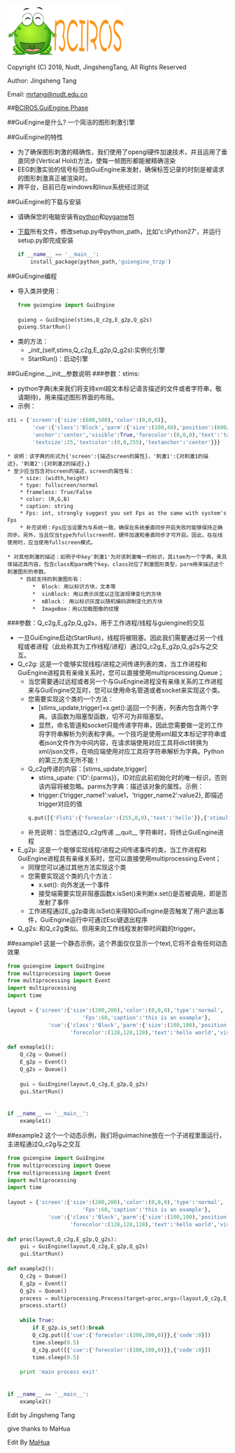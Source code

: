 ![bciros](bciros_logo.png)

Copyright (C) 2018, Nudt, JingshengTang, All Rights Reserved

Author: Jingsheng Tang

Email: mrtang@nudt.edu.cn

##[BCIROS](http://weibo.com/ihubo),[GuiEngine](http://weibo.com/ihubo),[Phase](http://weibo.com/ihubo)

##GuiEngine是什么?
一个简洁的图形刺激引擎

##GuiEngine的特性
* 为了确保图形刺激的精确性，我们使用了opengl硬件加速技术，并且运用了垂直同步(Vertical Hold)方法，使每一帧图形都能被精确渲染
* EEG刺激实验的信号标签由GuiEngine来发射，确保标签记录的时刻是被请求的图形刺激真正被渲染时。
* 跨平台，目前已在windows和linux系统经过测试

##GuiEngine的下载与安装
* 请确保您的电脑安装有[python](https://www.python.org/)和[pygame](https://www.pygame.org/)包
* [下载](https://github.com/trzp/guiengine)所有文件，修改setup.py中python_path，比如'c:\Python27'，并运行setup.py即完成安装

    ```python
    if __name__ == '__main__':
        install_package(python_path,'guiengine_trzp')
    ```

##GuiEngine编程
* 导入类并使用：
    ```python
    from guiengine import GuiEngine
    
    guieng = GuiEngine(stims,Q_c2g,E_g2p,Q_g2s)
    guieng.StartRun()
    ```
* 类的方法：
    * \__init__(self,stims,Q_c2g,E_g2p,Q_g2s):实例化引擎
    * StartRun()：启动引擎

##GuiEngine.\__init__参数说明
###参数：stims:
* python字典(未来我们将支持xml超文本标记语言描述的文件或者字符串，敬请期待)，用来描述图形界面的布局。
* 示例：
```python
sti = {'screen':{'size':(600,500),'color':(0,0,0)},
        'cue':{'class':'Block','parm':{'size':(100,40),'position':(600/2,30),
        'anchor':'center','visible':True,'forecolor':(0,0,0),'text':'tangjign',
        'textsize':25,'textcolor':(0,0,255),'textanchor':'center'}}}
```
    * 说明：该字典的形式为{'screen':{描述screen的属性}，'刺激1':{对刺激1的描述}，'刺激2':{对刺激2的描述}，}
    * 至少应当包含对screen的描述，screen的属性有：
        * size: (width,height)
        * type: fullscreen/normal
        * frameless: True/False
        * color: (R,G,B)
        * caption: string
        * Fps: int, strongly suggest you set Fps as the same with system's Fps
        * 补充说明：Fps应当设置为与系统一致，确保在系统垂直同步开启失败时能够保持正确同步。另外，当且仅当type为fullscreen时，硬件加速和垂直同步才可开启。因此，在在线使用时，应当使用fullscreen模式。
    
    * 对其他刺激的描述：如例子中key'刺激1'为对该刺激唯一的标识，其item为一个字典，来具体描述其内容，包含class和parm两个key。class对应了刺激图形类型，parm用来描述这个刺激图形的参数。
        * 目前支持的刺激图形有：
            *  Block: 用以标识方块，文本等
            *  sinBlock: 用以表示灰度以正弦波规律变化的方块
            *  mBlock： 用以标识灰度以随机编码调制变化的方块
            *  ImageBox：用以加载图像的纹理
    
###参数：Q_c2g,E_g2p,Q_g2s，用于工作进程/线程与guiengine的交互
* 一旦GuiEngine启动(StartRun)，线程将被阻塞。因此我们需要通过另一个线程或者进程（此处称其为工作线程/进程）通过Q_c2g,E_g2p,Q_g2s与之交互。
* Q_c2g: 这是一个能够实现线程/进程之间传递列表的类，当工作进程和GuiEngine进程具有亲缘关系时，您可以直接使用multiprocessing.Queue；
    * 当您需要通过远程或者另一个与GuiEngine进程没有亲缘关系的工作进程来与GuiEngine交互时，您可以使用命名管道或者socket来实现这个类。
    * 您需要实现这个类的一个方法：
        * [stims_update,trigger]=x.get():返回一个列表，列表内包含两个字典。该函数为阻塞型函数，切不可为非阻塞型。
        * 显然，命名管道和socket只能传递字符串，因此您需要做一定的工作将字符串解析为列表和字典。一个技巧是使用xml超文本标记字符串或者json文件作为中间内容，在请求端使用对应工具将dict转换为xml/json文件，在响应端使用对应工具将字符串解析为字典。Python的第三方库无所不能！
    * Q_c2g传递的内容：[stims_update,trigger]
        * stims_upate: {'ID':{parms}}，ID对应此前初始化时的唯一标识，否则该内容将被忽略。parms为字典：描述该对象的属性。示例：
        * trigger:{'trigger_name1':value1，'trigger_name2':value2}, 即描述trigger对应的值
        ```python
        q.put([{'Flsh1':{'forecolor':(255,0,0),'text':'hello'}},{'stimulus_code':1}])
        ```
    * 补充说明：当您通过Q\_c2g传递 \_\_quit__ 字符串时，将终止GuiEngine进程
* E_g2p: 这是一个能够实现线程/进程之间传递事件的类，当工作进程和GuiEngine进程具有亲缘关系时，您可以直接使用multiprocessing.Event；
    * 同理您可以通过其他方法实现这个类
    * 您需要实现这个类的几个方法：
        * x.set(): 向外发送一个事件
        * 接受端需要实现非阻塞函数x.isSet()来判断x.set()是否被调用，即是否发射了事件
    * 工作进程通过E_g2p查询.isSet()来得知GuiEngine是否触发了用户退出事件，GuiEngine运行中可通过Esc键退出程序
* Q_g2s: 和Q\_c2g类似。但用来向工作线程发射带时间戳的trigger。

##example1
这是一个静态示例，这个界面仅仅显示一个text,它将不会有任何动态效果
```python
from guiengine import GuiEngine
from multiprocessing import Queue 
from multiprocessing import Event
import multiprocessing
import time

layout = {'screen':{'size':(200,200),'color':(0,0,0),'type':'normal',
                        'Fps':60,'caption':'this is an example'},
             'cue':{'class':'Block','parm':{'size':(100,100),'position':(100,100),
                    'forecolor':(128,128,128),'text':'hello world','visible':True}}}

def exmaple1():
    Q_c2g = Queue()
    E_g2p = Event()
    Q_g2s = Queue()
    
    gui = GuiEngine(layout,Q_c2g,E_g2p,Q_g2s)
    gui.StartRun()


if __name__ == '__main__':
    example1()
```

##example2
这个一个动态示例，我们将guimachine放在一个子进程里面运行，主进程通过Q\_c2g与之交互

```python
from guiengine import GuiEngine
from multiprocessing import Queue 
from multiprocessing import Event
import multiprocessing
import time

layout = {'screen':{'size':(200,200),'color':(0,0,0),'type':'normal',
                        'Fps':60,'caption':'this is an example'},
             'cue':{'class':'Block','parm':{'size':(100,100),'position':(100,100),
                    'forecolor':(128,128,128),'text':'hello world','visible':True}}}

def proc(layout,Q_c2g,E_g2p,Q_g2s):
    gui = GuiEngine(layout,Q_c2g,E_g2p,Q_g2s)
    gui.StartRun()

def example2():
    Q_c2g = Queue()
    E_g2p = Event()
    Q_g2s = Queue()
    process = multiprocessing.Process(target=proc,args=(layout,Q_c2g,E_g2p,Q_g2s))
    process.start()

    while True:
        if E_g2p.is_set():break
        Q_c2g.put([{'cue':{'forecolor':(200,200,0)}},{'code':0}])
        time.sleep(0.5)
        Q_c2g.put([{'cue':{'forecolor':(100,100,0)}},{'code':0}])
        time.sleep(0.5)

    print 'main process exit'


if __name__ == '__main__':
    example2()

```

Edit by Jingsheng Tang

give thanks to MaHua
















Edit By [MaHua](http://mahua.jser.me)
